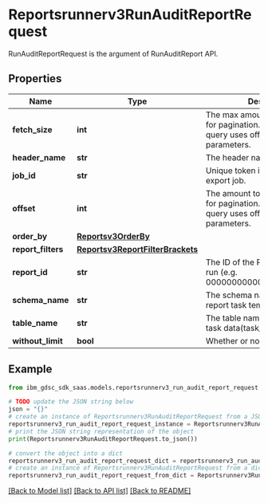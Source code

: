 # Reportsrunnerv3RunAuditReportRequest

RunAuditReportRequest is the argument of RunAuditReport API.

## Properties

Name | Type | Description | Notes
------------ | ------------- | ------------- | -------------
**fetch_size** | **int** | The max amount of rows to return for pagination. Required if report query uses offset and fetch_size parameters. | [optional] 
**header_name** | **str** | The header name. | [optional] 
**job_id** | **str** | Unique token identifying the export job. | [optional] 
**offset** | **int** | The amount to offset the rows by for pagination. Required if report query uses offset and fetch_size parameters. | [optional] 
**order_by** | [**Reportsv3OrderBy**](Reportsv3OrderBy.md) |  | [optional] 
**report_filters** | [**Reportsv3ReportFilterBrackets**](Reportsv3ReportFilterBrackets.md) |  | [optional] 
**report_id** | **str** | The ID of the Report we wish to run (e.g. 000000000000000000000905). | [optional] 
**schema_name** | **str** | The schema name to organize report task temp tables. | [optional] 
**table_name** | **str** | The table name to save report task data(task_id). | [optional] 
**without_limit** | **bool** | Whether or not to limit the results. | [optional] 

## Example

```python
from ibm_gdsc_sdk_saas.models.reportsrunnerv3_run_audit_report_request import Reportsrunnerv3RunAuditReportRequest

# TODO update the JSON string below
json = "{}"
# create an instance of Reportsrunnerv3RunAuditReportRequest from a JSON string
reportsrunnerv3_run_audit_report_request_instance = Reportsrunnerv3RunAuditReportRequest.from_json(json)
# print the JSON string representation of the object
print(Reportsrunnerv3RunAuditReportRequest.to_json())

# convert the object into a dict
reportsrunnerv3_run_audit_report_request_dict = reportsrunnerv3_run_audit_report_request_instance.to_dict()
# create an instance of Reportsrunnerv3RunAuditReportRequest from a dict
reportsrunnerv3_run_audit_report_request_from_dict = Reportsrunnerv3RunAuditReportRequest.from_dict(reportsrunnerv3_run_audit_report_request_dict)
```
[[Back to Model list]](../README.md#documentation-for-models) [[Back to API list]](../README.md#documentation-for-api-endpoints) [[Back to README]](../README.md)



